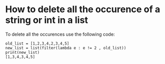 # How to delete all the occurence of a string or int in a list

To delete all the occurences use the following code:

```
old_list = [1,2,3,4,2,3,4,5]
new_list = list(filter(lambda e : e != 2 , old_list))
print(new_list)
[1,3,4,3,4,5]
```
